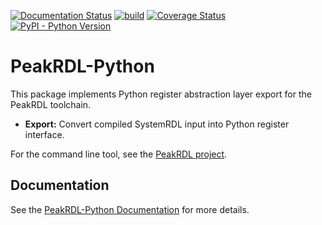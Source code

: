 [![Documentation Status](https://readthedocs.org/projects/peakrdl-python-simple/badge/?version=latest)](http://peakrdl-python-simple.readthedocs.io)
[![build](https://github.com/MarekPikula/PeakRDL-Python-simple/workflows/build/badge.svg)](https://github.com/MarekPikula/PeakRDL-Python-simple/actions?query=workflow%3Abuild+branch%3Amain)
[![Coverage Status](https://coveralls.io/repos/github/MarekPikula/PeakRDL-Python-simple/badge.svg?branch=main)](https://coveralls.io/github/MarekPikula/PeakRDL-Python-simple?branch=main)
[![PyPI - Python Version](https://img.shields.io/pypi/pyversions/peakrdl-python-simple.svg)](https://pypi.org/project/peakrdl-python-simple)

# PeakRDL-Python

This package implements Python register abstraction layer export for the
PeakRDL toolchain.

- **Export:** Convert compiled SystemRDL input into Python register interface.

For the command line tool, see the [PeakRDL
project](https://peakrdl.readthedocs.io).

## Documentation

See the [PeakRDL-Python Documentation](http://peakrdl-python.readthedocs.io)
for more details.
